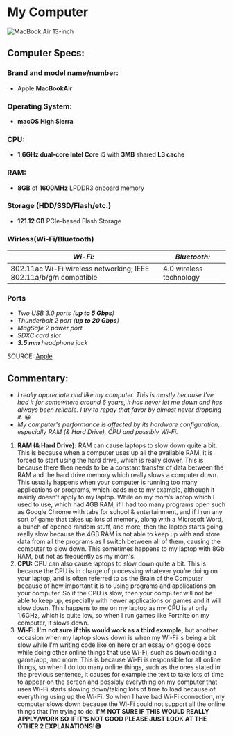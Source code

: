 # My Computer
![MacBook Air 13-inch](https://user-images.githubusercontent.com/89781925/131550925-1b0a3418-4527-4472-9b79-aa0fce5d8485.png)
## Computer Specs:
### Brand and model name/number:
* Apple **MacBookAir**
### Operating System:
* __macOS High Sierra__
### CPU:
* **1.6GHz dual-core Intel Core i5** with **3MB** shared **L3 cache**
### RAM:
* **8GB** of **1600MHz** LPDDR3 onboard memory
### Storage (HDD/SSD/Flash/etc.)
* __121.12 GB__ PCIe-based Flash Storage
### Wirless(Wi-Fi/Bluetooth)
| _Wi-Fi:_ | _Bluetooth:_ |
| ----------- | ----------- |
| 802.11ac Wi-Fi wireless networking; IEEE 802.11a/b/g/n compatible | 4.0 wireless technology |
### Ports
* *Two USB 3.0 ports (__up to 5 Gbps__)*
* _Thunderbolt 2 port (__up to 20 Gbps__)_
* *MagSafe 2 power port*
* _SDXC card slot_
* *__3.5 mm__ headphone jack*

SOURCE: [Apple](https://support.apple.com/kb/sp714?locale=en_JO)

## Commentary:
* *I really appreciate and like my computer. This is mostly because I've had it for somewhere around 6 years, it has never let me down and has always been reliable. I try to repay that favor by almost never dropping it.* 😀
* *My computer's performance is affected by its hardware configuration, especially RAM (& Hard Drive), CPU and possibly Wi-Fi.*
1. **RAM (& Hard Drive):** RAM can cause laptops to slow down quite a bit. This is because when a computer uses up all the available RAM, it is forced to start using the hard drive, which is really slower. This is because there then needs to be a constant transfer of data between the RAM and the hard drive memory which really slows a computer down. This usually happens when your computer is running too many applications or programs, which leads me to my example, although it mainly doesn’t apply to my laptop. While on my mom’s laptop which I used to use, which had 4GB RAM, if I had too many programs open such as Google Chrome with tabs for school & entertainment, and if I run any sort of game that takes up lots of memory, along with a Microsoft Word, a bunch of opened random stuff, and more, then the laptop starts going really slow because the 4GB RAM is not able to keep up with and store data from all the programs as I switch between all of them, causing the computer to slow down. This sometimes happens to my laptop with 8Gb RAM, but not as frequently as my mom's.
2. **CPU:**  CPU can also cause laptops to slow down quite a bit. This is because the CPU is in charge of processing whatever you’re doing on your laptop, and is often referred to as the Brain of the Computer because of how important it is to using programs and applications on your computer. So if the CPU is slow, then your computer will not be able to keep up, especially with newer applications or games and it will slow down. This happens to me on my laptop as my CPU is at only 1.6GHz, which is quite low, so when I run games like Fortnite on my computer, it slows down.
3. **Wi-Fi:** **I'm not sure if this would work as a third example,** but another occasion when my laptop slows down is when my Wi-Fi is being a bit slow while I'm writing code like on here or an essay on google docs while doing other online things that use Wi-Fi, such as downloading a game/app, and more. This is because Wi-Fi is responsible for all online things, so when I do too many online things, such as the ones stated in the previous sentence, it causes for example the text to take lots of time to appear on the screen and possibly everything on my computer that uses Wi-Fi starts slowing down/taking lots of time to load because of everything using up the Wi-Fi. So when I have bad Wi-Fi connection, my computer slows down because the Wi-Fi could not support all the online things that I'm trying to do. **I'M NOT SURE IF THIS WOULD REALLY APPLY/WORK SO IF IT'S NOT GOOD PLEASE JUST LOOK AT THE OTHER 2 EXPLANATIONS!😅**
